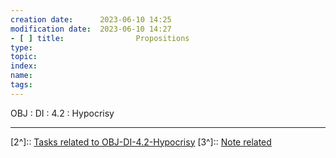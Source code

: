```yaml
---
creation date:		2023-06-10 14:25
modification date:	2023-06-10 14:27
- [ ] title: 				Propositions
type:
topic:
index:
name:
tags: 
---
```

OBJ : DI : 4.2 : Hypocrisy

---
[2^]:: [Tasks related to OBJ-DI-4.2-Hypocrisy](Tasks%20related%20to%20OBJ-DI-4.2-Hypocrisy)
[3^]:: [Note related ](Note%20related%20)